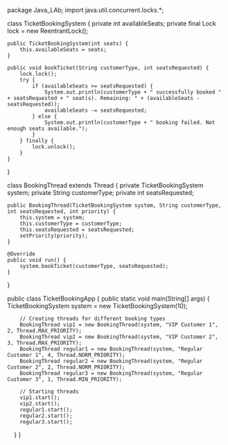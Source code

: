 package Java_LAb;
import java.util.concurrent.locks.*;

class TicketBookingSystem {
    private int availableSeats;
    private final Lock lock = new ReentrantLock();

    public TicketBookingSystem(int seats) {
        this.availableSeats = seats;
    }

    public void bookTicket(String customerType, int seatsRequested) {
        lock.lock();
        try {
            if (availableSeats >= seatsRequested) {
                System.out.println(customerType + " successfully booked " + seatsRequested + " seat(s). Remaining: " + (availableSeats - seatsRequested));
                availableSeats -= seatsRequested;
            } else {
                System.out.println(customerType + " booking failed. Not enough seats available.");
            }
        } finally {
            lock.unlock();
        }
    }
}

class BookingThread extends Thread {
    private TicketBookingSystem system;
    private String customerType;
    private int seatsRequested;

    public BookingThread(TicketBookingSystem system, String customerType, int seatsRequested, int priority) {
        this.system = system;
        this.customerType = customerType;
        this.seatsRequested = seatsRequested;
        setPriority(priority);
    }

    @Override
    public void run() {
        system.bookTicket(customerType, seatsRequested);
    }
}

public class TicketBookingApp {
    public static void main(String[] args) {
        TicketBookingSystem system = new TicketBookingSystem(10);

        // Creating threads for different booking types
        BookingThread vip1 = new BookingThread(system, "VIP Customer 1", 2, Thread.MAX_PRIORITY);
        BookingThread vip2 = new BookingThread(system, "VIP Customer 2", 3, Thread.MAX_PRIORITY);
        BookingThread regular1 = new BookingThread(system, "Regular Customer 1", 4, Thread.NORM_PRIORITY);
        BookingThread regular2 = new BookingThread(system, "Regular Customer 2", 2, Thread.NORM_PRIORITY);
        BookingThread regular3 = new BookingThread(system, "Regular Customer 3", 1, Thread.MIN_PRIORITY);

        // Starting threads
        vip1.start();
        vip2.start();
        regular1.start();
        regular2.start();
        regular3.start();
    }
}
